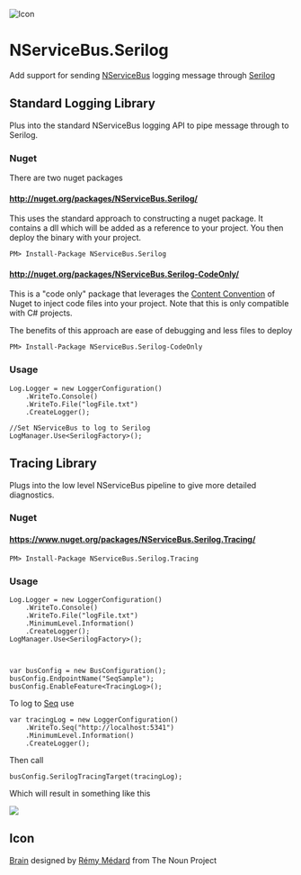 ![Icon](https://raw.github.com/SimonCropp/NServiceBus.Serilog/master/Icons/package_icon.png)

NServiceBus.Serilog
==================

Add support for sending [NServiceBus](http://particular.net/NServiceBus) logging message through [Serilog](http://serilog.net/)

## Standard Logging Library

Plus into the standard NServiceBus logging API to pipe message through to Serilog.

### Nuget

There are two nuget packages

#### http://nuget.org/packages/NServiceBus.Serilog/

This uses the standard approach to constructing a nuget package. It contains a dll which will be added as a reference to your project. You then deploy the binary with your project.

    PM> Install-Package NServiceBus.Serilog

#### http://nuget.org/packages/NServiceBus.Serilog-CodeOnly/

This is a "code only" package that leverages the [Content Convention](http://docs.nuget.org/docs/creating-packages/creating-and-publishing-a-package#From_a_convention_based_working_directory) of Nuget to inject code files into your project. Note that this is only compatible with C# projects. 

The benefits of this approach are ease of debugging and less files to deploy

    PM> Install-Package NServiceBus.Serilog-CodeOnly

### Usage 

    Log.Logger = new LoggerConfiguration()
        .WriteTo.Console()
        .WriteTo.File("logFile.txt")
        .CreateLogger();

    //Set NServiceBus to log to Serilog
    LogManager.Use<SerilogFactory>();

## Tracing Library

Plugs into the low level NServiceBus pipeline to give more detailed diagnostics.

### Nuget

#### https://www.nuget.org/packages/NServiceBus.Serilog.Tracing/

    PM> Install-Package NServiceBus.Serilog.Tracing

### Usage 

    Log.Logger = new LoggerConfiguration()
        .WriteTo.Console()
        .WriteTo.File("logFile.txt")
        .MinimumLevel.Information()
        .CreateLogger();
    LogManager.Use<SerilogFactory>();



    var busConfig = new BusConfiguration();
    busConfig.EndpointName("SeqSample");
    busConfig.EnableFeature<TracingLog>();

To log to [Seq](http://getseq.net/ "Seq") use 

    var tracingLog = new LoggerConfiguration()
        .WriteTo.Seq("http://localhost:5341")
        .MinimumLevel.Information()
        .CreateLogger();

Then call

    busConfig.SerilogTracingTarget(tracingLog);

Which will result in something like this

![](https://raw.githubusercontent.com/SimonCropp/NServiceBus.Serilog/master/NsbSeq.png)

## Icon

<a href="http://thenounproject.com/noun/brain/#icon-No10411" target="_blank">Brain</a> designed by <a href="http://thenounproject.com/catalarem" target="_blank">Rémy Médard</a> from The Noun Project

